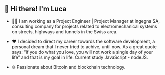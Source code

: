 ## 👋 Hi there! I'm Luca

- 👨‍💻 I am working as a Project Engineer | Project Manager at ingegna SA, consulting company for projects related to electromechanical systems  on streets, highways and tunnels in the Swiss area.

- :heart: I decided to direct my career towards the software development, a personal dream that I never tried to achive, until now. As a great quote says: “if you do what you love, you will not work a single day of your life” and that is my goal in life. Current study JavaScript - nodeJS.

- :globe_with_meridians: Passionate about Bitcoin and blockchain technology.
